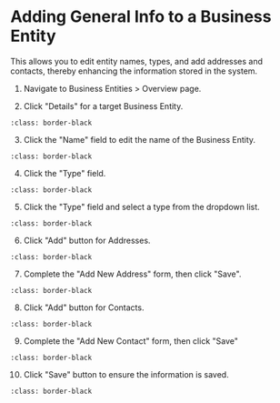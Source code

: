 # Adding General Info to a Business Entity

This allows you to edit entity names, types, and add addresses and contacts,
thereby enhancing the information stored in the system.

1.  Navigate to Business Entities &gt; Overview page.

2.  Click "Details" for a target Business Entity.

```{image} /product/business-entities/media/adding_general_info/image1.jpeg
:class: border-black
```

3.  Click the "Name" field to edit the name of the Business Entity.

```{image} /product/business-entities/media/adding_general_info/image2.jpeg
:class: border-black
```

4.  Click the "Type" field.

```{image} /product/business-entities/media/adding_general_info/image3.jpeg
:class: border-black
```

5.  Click the "Type" field and select a type from the dropdown list.

```{image} /product/business-entities/media/adding_general_info/image4.jpeg
:class: border-black
```

6.  Click "Add" button for Addresses.

```{image} /product/business-entities/media/adding_general_info/image5.jpeg
:class: border-black
```

7.  Complete the "Add New Address" form, then click "Save".

```{image} /product/business-entities/media/adding_general_info/image6.jpeg
:class: border-black
```

8.  Click "Add" button for Contacts.

```{image} /product/business-entities/media/adding_general_info/image7.jpeg
:class: border-black
```

9.  Complete the "Add New Contact" form, then click "Save"

```{image} /product/business-entities/media/adding_general_info/image8.jpeg
:class: border-black
```

10.  Click "Save" button to ensure the information is saved.

```{image} /product/business-entities/media/adding_general_info/image9.jpeg
:class: border-black
```
